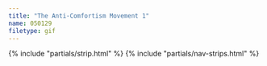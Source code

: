 ```yaml
---
title: "The Anti-Comfortism Movement 1"
name: 050129
filetype: gif
---
```


{% include "partials/strip.html" %}
{% include "partials/nav-strips.html" %}